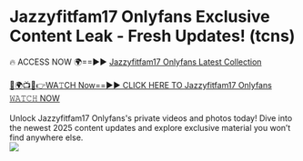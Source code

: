 # Jazzyfitfam17 Onlyfans Exclusive Content Leak - Fresh Updates! (tcns)

🔥 ACCESS NOW 🌍==►► <a href="https://tinyurl.com/kvy9nzfs" rel="nofollow">Jazzyfitfam17 Onlyfans Latest Collection</a>
<br><br>
[🔴🌍📺📱👉WA𝚃CH Now==►► CLICK HERE TO Jazzyfitfam17 Onlyfans 𝚆𝙰𝚃𝙲𝙷 NOW](https://tinyurl.com/kvy9nzfs)
<br><br>
Unlock Jazzyfitfam17 Onlyfans's private videos and photos today! Dive into the newest 2025 content updates and explore exclusive material you won’t find anywhere else.
<br>
<a href="https://tinyurl.com/kvy9nzfs" rel="nofollow" data-target="animated-image.originalLink"><img src="https://camo.githubusercontent.com/8a4f000d20f83aca3bf7ec5f350d767afa0574a8a352519fd8cfa583a6f93a33/68747470733a2f2f692e696d6775722e636f6d2f644a486b345a712e676966" data-canonical-src="https://i.imgur.com/dJHk4Zq.gif" style="max-width: 100%; display: inline-block;" data-target="animated-image.originalImage"></a>
<br>
